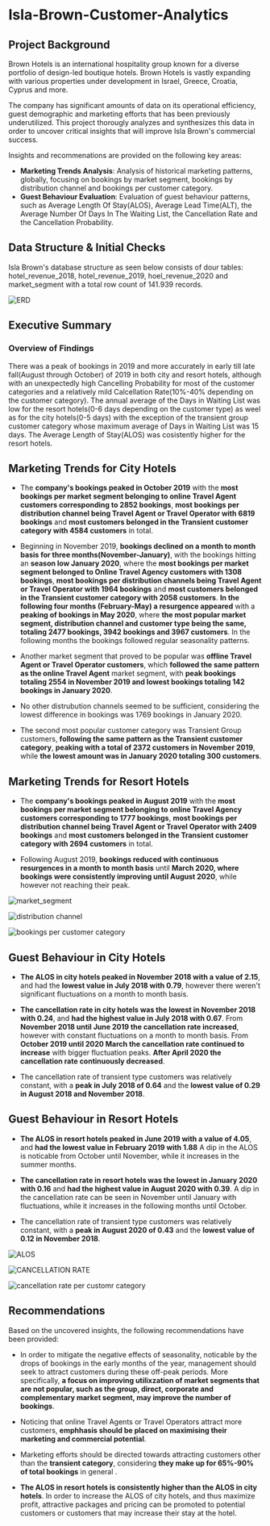 # Isla-Brown-Customer-Analytics

## Project Background
Brown Hotels is an international hospitality group known for a diverse portfolio of design-led boutique hotels. Brown Hotels is vastly expanding with various properties under development in Israel, Greece, Croatia, Cyprus and more.

The company has significant amounts of data on its operational efficiency, guest demographic and marketing efforts that has been previously underutilized. This project thorougly analyzes and synthesizes this data in order to uncover critical insights that will improve Isla Brown's commercial success.

Insights and recommenations are provided on the following key areas:
* **Marketing Trends Analysis**: Analysis of historical marketing patterns, globally, focusing on bookings by market segment, bookings by distribution channel and bookings per customer category.
* **Guest Behaviour Evaluation**: Evaluation of guest behaviour patterns, such as Average Length Of Stay(ALOS), Average Lead Time(ALT), the Average Number Of Days In The Waiting List, the Cancellation Rate and the Cancellation Probability.

## Data Structure & Initial Checks

Isla Brown's database structure as seen below consists of dour tables: hotel_revenue_2018, hotel_revenue_2019, hoel_revenue_2020 and market_segment with a total row count of 141.939 records.

![ERD](https://github.com/user-attachments/assets/bd936a9b-457b-4721-94d5-34c43b9687d0)

## Executive Summary

### Overview of Findings
There was a peak of bookings in 2019 and more accurately in early till late fall(August through October) of 2019 in both city and resort hotels, although with an unexpectedly high Cancelling Probability for most of the customer categories and a relatively mild Calcellation Rate(10%-40% depending on the customer category). The annual average of the Days in Waiting List was low for the resort hotels(0-6 days depending on the customer type) as weel as for the city hotels(0-5 days) with the exception of the transient group customer category whose maximum average of Days in Waiting List was 15 days. The Average Length of Stay(ALOS) was cosistently higher for the resort hotels.

## Marketing Trends for City Hotels
* The **company's bookings peaked in October 2019** with the **most bookings per market segment belonging to online Travel Agent customers corresponding to 2852 bookings**, **most bookings per distribution channel being Travel Agent or Travel Operator with 6819 bookings** and **most customers belonged in the Transient customer category with 4584 customers** in total.

* Beginning in November 2019, **bookings declined on a month to month basis for three months(November-January)**, with the bookings hitting an **season low January 2020**, where the **most bookings per market segment belonged to Online Travel Agency customers with 1308 bookings**, **most bookings per distribution channels being Travel Agent or Travel Operator with 1964 bookings** and **most customers belonged in the Transient customer category with 2058 customers**. **In the following four months (February-May) a resurgence appeared** with a **peaking of bookings in May 2020**, where **the most popular market segment, distribution channel and customer type being the same, totaling 2477 bookings, 3942 bookings and 3967 customers**. In the following months the bookings followed regular seasonality patterns.

* Another market segment that proved to be popular was **offline Travel Agent or Travel Operator customers**, which **followed the same pattern as the online Travel Agent** market segment, with **peak bookings totaling 2554 in November 2019 and lowest bookings totaling 142 bookings in January 2020**.

* No other distrubution channels seemed to be sufficient, considering the lowest difference in bookings was 1769 bookings in January 2020.

* The second most popular customer category was Transient Group customers, **following the same pattern as the Transient customer category**, **peaking with a total of 2372 customers in November 2019**, while **the lowest amount was in January 2020 totaling 300 customers**.
  
## Marketing Trends for Resort Hotels
* The **company's bookings peaked in August 2019** with the **most bookings per market segment belonging to online Travel Agency customers corresponding to 1777 bookings**, **most bookings per distribution channel being Travel Agent or Travel Operator with 2409 bookings** and **most customers belonged in the Transient customer category with 2694 customers** in total.

* Following August 2019, **bookings reduced with continuous resurgences in a month to month basis** until **March 2020, where bookings were consistently improving until August 2020**, while however not reaching their peak.

 ![market_segment](https://github.com/user-attachments/assets/7dbb91ef-f9bd-4534-95f8-b802a2cad291)


![distribution channel](https://github.com/user-attachments/assets/5a607b3a-8cf6-423d-be28-1b12157ea3ff)


![bookings per customer category](https://github.com/user-attachments/assets/6b099312-d5d8-4be6-8e9b-33c61c30155d)

## Guest Behaviour in City Hotels
* **The ALOS in city hotels peaked in November 2018 with a value of 2.15**, and had the **lowest value in July 2018 with 0.79**, however there weren't significant fluctuations on a month to month basis.

* **The cancellation rate in city hotels was the lowest in November 2018 with 0.24**, and **had the highest value in July 2018 with 0.67**. From **November 2018 until June 2019 the cancellation rate increased**, however with constant fluctuations on a month to month basis. From **October 2019 until 2020 March the cancellation rate continued to increase** with bigger fluctuation peaks. **After April 2020 the cancellation rate continuously decreased**.

* The cancellation rate of transient type customers was relatively constant, with a **peak in July 2018 of 0.64** and the **lowest value of 0.29 in August 2018 and November 2018**. 

## Guest Behaviour in Resort Hotels
* **The ALOS  in resort hotels peaked in June 2019 with a value of 4.05**, and **had the lowest value in February 2019 with 1.88** A dip in the ALOS is noticable from October until November, while it increases in the summer months.

* **The cancellation rate in resort hotels was the lowest in January 2020 with 0.16** and **had the highest value in August 2020 with 0.39**. A dip in the cancellation rate can be seen in November until January with fluctuations, while it increases in the following months until October.

* The cancellation rate of transient type customers was relatively constant, with a **peak in August 2020 of 0.43** and the **lowest value of 0.12 in November 2018**.

![ALOS](https://github.com/user-attachments/assets/08fd7d0a-771f-4a17-902f-7d9bde93472d)


![CANCELLATION RATE](https://github.com/user-attachments/assets/ae733d76-8e51-4525-b80c-b19975cc0a5e)


![cancellation rate per customr category](https://github.com/user-attachments/assets/c3e74fdc-408c-4315-ad96-febceac1723f)

## Recommendations
Based on the uncovered insights, the following recommendations have been provided:

* In order to mitigate the negative effects of seasonality, noticable by the drops of bookings in the early months of the year, management should seek to attract customers during these off-peak periods. More specifically, **a focus on improving utilixzation of market segments that are not popular, such as the group, direct, corporate and complementary market segment, may improve the number of bookings**.

* Noticing that online Travel Agents or Travel Operators attract more customers, **emphhasis should be placed on maximising their marketing and commercial potential**.

* Marketing efforts should be directed towards attracting customers other than the **transient category**, considering **they make up for 65%-90% of total bookings** in general .

* **The ALOS in resort hotels is consistently higher than the ALOS in city hotels**. In order to increase the ALOS of city hotels, and thus maximize profit, attractive packages and pricing can be promoted to potential customers or customers that may increase their stay at the hotel.
